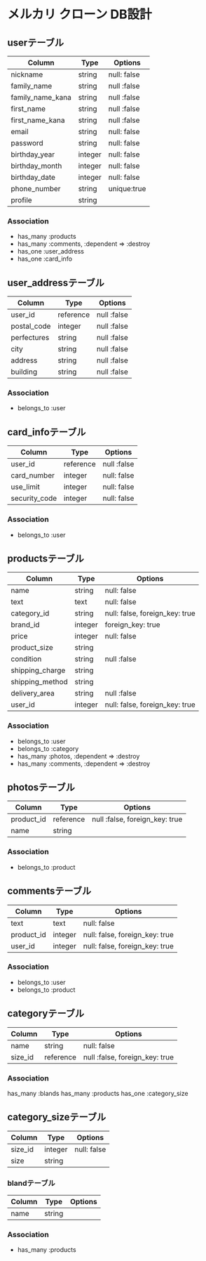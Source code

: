 # メルカリ クローン DB設計
## userテーブル
|Column|Type|Options|
|------|----|-------|
|nickname|string|null: false|
|family_name|string|null :false|
|family_name_kana|string|null :false|
|first_name|string|null :false|
|first_name_kana|string|null :false|
|email|string|null: false|
|password|string|null: false|
|birthday_year|integer|null: false|
|birthday_month|integer|null: false|
|birthday_date|integer|null: false|
|phone_number|string|unique:true|
|profile|string|

### Association
- has_many :products
- has_many :comments, :dependent => :destroy
- has_one :user_address
- has_one :card_info

## user_addressテーブル
|Column|Type|Options|
|------|----|-------|
|user_id|reference|null :false|
|postal_code|integer|null :false|
|perfectures|string|null :false|
|city|string|null :false|
|address|string|null :false|
|building|string|null :false|

### Association
- belongs_to :user

## card_infoテーブル
|Column|Type|Options|
|------|----|-------|
|user_id|reference|null :false|
|card_number|integer|null: false|
|use_limit|integer|null: false|
|security_code|integer|null: false|

### Association
- belongs_to :user


## productsテーブル
|Column|Type|Options|
|------|----|-------|
|name|string|null: false|
|text|text|null: false|
|category_id|string|null: false, foreign_key: true|
|brand_id|integer|foreign_key: true|
|price|integer|null: false|
|product_size|string|
|condition|string|null :false|
|shipping_charge|string|
|shipping_method|string|
|delivery_area|string|null :false|
|user_id|integer|null: false, foreign_key: true|

### Association
- belongs_to :user
- belongs_to :category
- has_many :photos, :dependent => :destroy
- has_many :comments, :dependent => :destroy

## photosテーブル
|Column|Type|Options|
|------|----|-------|
|product_id|reference|null :false, foreign_key: true|
|name|string|

### Association
- belongs_to :product

## commentsテーブル
|Column|Type|Options|
|------|----|-------|
|text|text|null: false|
|product_id|integer|null: false, foreign_key: true|
|user_id|integer|null: false, foreign_key: true|
### Association
- belongs_to :user
- belongs_to :product

## categoryテーブル
|Column|Type|Options|
|------|----|-------|
|name|string|null: false|
|size_id|reference|null :false, foreign_key: true|

### Association
has_many :blands
has_many :products
has_one :category_size

## category_sizeテーブル
|Column|Type|Options|
|------|----|-------|
|size_id|integer|null: false|
|size|string|


### blandテーブル
|Column|Type|Options|
|------|----|-------|
|name|string|

### Association
- has_many :products